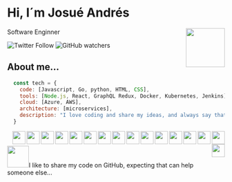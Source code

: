 # Hi, I´m Josué Andrés

<img align="right" src="https://media.giphy.com/media/26n7b7PjSOZJwVCmY/giphy.gif" width="90"></img>

Software Enginner

![Twitter Follow](https://img.shields.io/twitter/follow/Josh2604?style=social)
![GitHub watchers](https://img.shields.io/github/watchers/Josh2604/Josh2604?style=social)


## About me...

```js
  const tech = {
    code: [Javascript, Go, python, HTML, CSS],
    tools: [Node.js, React, GraphQL Redux, Docker, Kubernetes, Jenkins],
    cloud: [Azure, AWS],
    architecture: [microservices],
    description: "I love coding and share my ideas, and always say that we have someting new to learn every day..."
  }
```
<img align="right" src="https://cdn.jsdelivr.net/npm/simple-icons@3.4.0/icons/kubernetes.svg" width="30"></img>
<img align="right" src="https://cdn.jsdelivr.net/npm/simple-icons@3.4.0/icons/docker.svg" width="30"></img>
<img align="right" src="https://cdn.jsdelivr.net/npm/simple-icons@3.4.0/icons/jenkins.svg" width="30"></img>
<img align="right" src="https://cdn.jsdelivr.net/npm/simple-icons@3.4.0/icons/mongodb.svg" width="30"></img>
<img align="right" src="https://cdn.jsdelivr.net/npm/simple-icons@3.4.0/icons/postgresql.svg" width="30"></img>
<img align="right" src="https://cdn.jsdelivr.net/npm/simple-icons@3.4.0/icons/javascript.svg" width="30"></img>
<img align="right" src="https://cdn.jsdelivr.net/npm/simple-icons@3.4.0/icons/react.svg" width="30"></img>
<img align="right" src="https://cdn.jsdelivr.net/npm/simple-icons@3.4.0/icons/go.svg" width="30"></img>
<img align="right" src="https://cdn.jsdelivr.net/npm/simple-icons@3.4.0/icons/python.svg" width="30"></img>
<img align="right" src="https://cdn.jsdelivr.net/npm/simple-icons@3.4.0/icons/redux.svg" width="30"></img>
<img align="right" src="https://cdn.jsdelivr.net/npm/simple-icons@3.4.0/icons/apollographql.svg" width="30"></img>
<img align="right" src="https://cdn.jsdelivr.net/npm/simple-icons@3.4.0/icons/json.svg" width="30"></img>
<img align="right" src="https://cdn.jsdelivr.net/npm/simple-icons@3.4.0/icons/css3.svg" width="30"></img>
<img align="right" src="https://cdn.jsdelivr.net/npm/simple-icons@3.4.0/icons/html5.svg" width="30"></img>
<img align="right" src="https://cdn.jsdelivr.net/npm/simple-icons@3.4.0/icons/git.svg" width="30"></img>
<img align="right" src="https://cdn.jsdelivr.net/npm/simple-icons@3.4.0/icons/gnubash.svg" width="30"></img>
<br/><br/>
<img src="https://media.giphy.com/media/du3J3cXyzhj75IOgvA/source.gif" width="50" height="50"></img>I like to share my code on GitHub, expecting that can help someone else...
